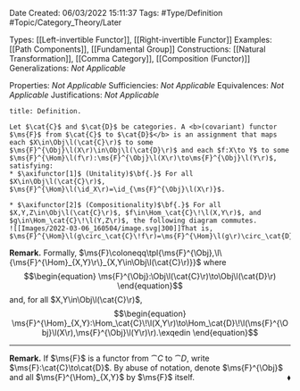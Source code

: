 <div class="topSpace"></div>

Date Created: 06/03/2022 15:11:37
Tags: #Type/Definition #Topic/Category_Theory/Later

Types: [[Left-invertible Functor]], [[Right-invertible Functor]]
Examples: [[Path Components]], [[Fundamental Group]]
Constructions: [[Natural Transformation]], [[Comma Category]], [[Composition (Functor)]]
Generalizations: <i>Not Applicable</i>

Properties: <i>Not Applicable</i>
Sufficiencies: <i>Not Applicable</i>
Equivalences: <i>Not Applicable</i>
Justifications: <i>Not Applicable</i>

``` ad-Definition
title: Definition.

Let $\cat{C}$ and $\cat{D}$ be categories. A <b>(covariant) functor $\ms{F}$ from $\cat{C}$ to $\cat{D}$</b> is an assignment that maps each $X\in\Obj\l(\cat{C}\r)$ to some $\ms{F}^{\Obj}\l(X\r)\in\Obj\l(\cat{D}\r)$ and each $f:X\to Y$ to some $\ms{F}^{\Hom}\l(f\r):\ms{F}^{\Obj}\l(X\r)\to\ms{F}^{\Obj}\l(Y\r)$, satisfying:
* $\axifunctor[1]$ (Unitality)$\bf{.}$ For all $X\in\Obj\l(\cat{C}\r)$, $\ms{F}^{\Hom}\l(\id_X\r)=\id_{\ms{F}^{\Obj}\l(X\r)}$.

* $\axifunctor[2]$ (Compositionality)$\bf{.}$ For all $X,Y,Z\in\Obj\l(\cat{C}\r)$, $f\in\Hom_\cat{C}\!\l(X,Y\r)$, and $g\in\Hom_\cat{C}\!\l(Y,Z\r)$, the following diagram commutes.
![[Images/2022-03-06_160504/image.svg|300]]That is, $\ms{F}^{\Hom}\l(g\circ_\cat{C}\!f\r)=\ms{F}^{\Hom}\l(g\r)\circ_\cat{D}\!\ms{F}^{\Hom}\l(f\r)$.

```

<b>Remark.</b> Formally, $\ms{F}\coloneqq\tpl{\ms{F}^{\Obj},\l\{\ms{F}^{\Hom}_{X,Y}\r\}_{X,Y\in\Obj\l(\cat{C}\r)}}$ where
$$\begin{equation}
    \ms{F}^{\Obj}:\Obj\l(\cat{C}\r)\to\Obj\l(\cat{D}\r)
\end{equation}$$
and, for all $X,Y\in\Obj\l(\cat{C}\r)$,
$$\begin{equation}
    \ms{F}^{\Hom}_{X,Y}:\Hom_\cat{C}\!\l(X,Y\r)\to\Hom_\cat{D}\!\l(\ms{F}^{\Obj}\l(X\r),\ms{F}^{\Obj}\l(Y\r)\r).\exqedin
\end{equation}$$

---

<b>Remark.</b> If $\ms{F}$ is a functor from $\cat{C}$ to $\cat{D}$, write $\ms{F}:\cat{C}\to\cat{D}$. By abuse of notation, denote $\ms{F}^{\Obj}$ and all $\ms{F}^{\Hom}_{X,Y}$ by $\ms{F}$ itself.<span style="float:right;">$\blacklozenge$</span>
